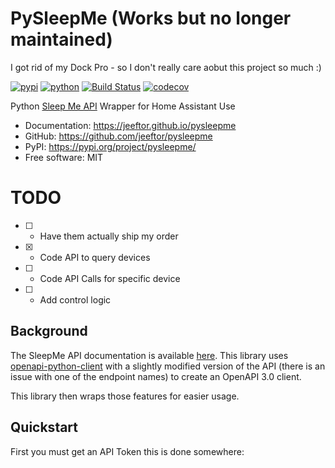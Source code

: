 # PySleepMe (Works but no longer maintained) 

I got rid of my Dock Pro - so I don't really care aobut this project so much :)


[![pypi](https://img.shields.io/pypi/v/pysleepme.svg)](https://pypi.org/project/pysleepme/)
[![python](https://img.shields.io/pypi/pyversions/pysleepme.svg)](https://pypi.org/project/pysleepme/)
[![Build Status](https://github.com/jeeftor/pysleepme/actions/workflows/dev.yml/badge.svg)](https://github.com/jeeftor/pysleepme/actions/workflows/dev.yml)
[![codecov](https://codecov.io/gh/jeeftor/pysleepme/branch/main/graphs/badge.svg)](https://codecov.io/github/jeeftor/pysleepme)



Python [Sleep Me API](https://docs.developer.sleep.me/api/) Wrapper for Home Assistant Use


* Documentation: <https://jeeftor.github.io/pysleepme>
* GitHub: <https://github.com/jeeftor/pysleepme>
* PyPI: <https://pypi.org/project/pysleepme/>
* Free software: MIT

# TODO

- [ ] - Have them actually ship my order
- [x] - Code API to query devices
- [ ] - Code API Calls for specific device
- [ ] - Add control logic

## Background

The SleepMe API documentation is available [here](https://docs.developer.sleep.me/api/). This library uses [openapi-python-client](https://www.google.com/search?client=safari&rls=en&q=openapi-python-client&ie=UTF-8&oe=UTF-8) with a slightly modified version of the API (there is an issue with one of the endpoint names) to create an OpenAPI 3.0 client.

This library then wraps those features for easier usage.
## Quickstart

First you must get an API Token this is done somewhere:
